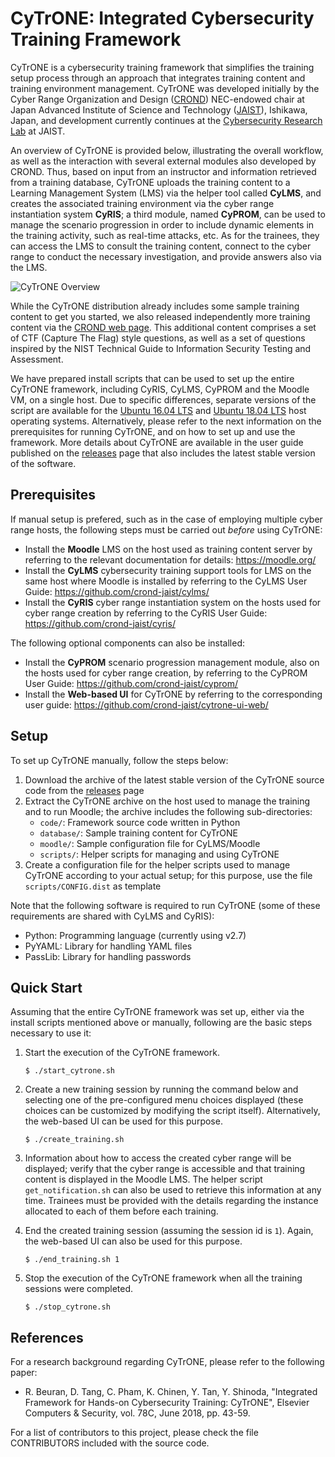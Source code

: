 
# CyTrONE: Integrated Cybersecurity Training Framework

CyTrONE is a cybersecurity training framework that simplifies the
training setup process through an approach that integrates training
content and training environment management. CyTrONE was developed 
initially by the Cyber Range Organization and Design 
([CROND](https://www.jaist.ac.jp/misc/crond/index-en.html)) 
NEC-endowed chair at Japan Advanced Institute of Science and 
Technology ([JAIST](https://www.jaist.ac.jp/english/)), Ishikawa, 
Japan, and development currently continues at the 
[Cybersecurity Research Lab](https://www.jaist.ac.jp/is/labs/beuran-lab/) 
at JAIST.

An overview of CyTrONE is provided below, illustrating the overall
workflow, as well as the interaction with several external modules
also developed by CROND. Thus, based on input from an instructor and
information retrieved from a training database, CyTrONE uploads the
training content to a Learning Management System (LMS) via the helper
tool called **CyLMS**, and creates the associated training environment
via the cyber range instantiation system **CyRIS**; a third module,
named **CyPROM**, can be used to manage the scenario progression in
order to include dynamic elements in the training activity, such as
real-time attacks, etc. As for the trainees, they can access the LMS
to consult the training content, connect to the cyber range to conduct
the necessary investigation, and provide answers also via the LMS.

![CyTrONE Overview](https://github.com/crond-jaist/cytrone/blob/master/cytrone_overview.png)

While the CyTrONE distribution already includes some sample training
content to get you started, we also released independently more
training content via the [CROND web
page](https://www.jaist.ac.jp/misc/crond/achievements-en.html). This
additional content comprises a set of CTF (Capture The Flag) style
questions, as well as a set of questions inspired by the NIST
Technical Guide to Information Security Testing and Assessment.

We have prepared install scripts that can be used to set up the entire
CyTrONE framework, including CyRIS, CyLMS, CyPROM and the Moodle VM,
on a single host. Due to specific differences, separate versions of
the script are available for the [Ubuntu 16.04
LTS](https://gist.github.com/crond-jaist/0f3af8bc31928fc3c03afdbf5c5d3696)
and [Ubuntu 18.04
LTS](https://gist.github.com/crond-jaist/592e5d3f92aaf4cf4e53b341a9d6d3cc)
host operating systems. Alternatively, please refer to the next
information on the prerequisites for running CyTrONE, and on how to
set up and use the framework. More details about CyTrONE are available
in the user guide published on the
[releases](https://github.com/crond-jaist/cytrone/releases) page that
also includes the latest stable version of the software.


## Prerequisites

If manual setup is prefered, such as in the case of employing multiple
cyber range hosts, the following steps must be carried out _before_
using CyTrONE:
* Install the **Moodle** LMS on the host used as training content
  server by referring to the relevant documentation for details:
  https://moodle.org/
* Install the **CyLMS** cybersecurity training support tools for LMS
  on the same host where Moodle is installed by referring to the CyLMS
  User Guide: https://github.com/crond-jaist/cylms/
* Install the **CyRIS** cyber range instantiation system on the hosts
  used for cyber range creation by referring to the CyRIS User Guide:
  https://github.com/crond-jaist/cyris/

The following optional components can also be installed:
* Install the **CyPROM** scenario progression management module, also
  on the hosts used for cyber range creation, by referring to the
  CyPROM User Guide: https://github.com/crond-jaist/cyprom/
* Install the **Web-based UI** for CyTrONE by referring to the
  corresponding user guide:
  https://github.com/crond-jaist/cytrone-ui-web/


## Setup

To set up CyTrONE manually, follow the steps below:
1. Download the archive of the latest stable version of the CyTrONE
source code from the
[releases](https://github.com/crond-jaist/cytrone/releases) page
2. Extract the CyTrONE archive on the host used to manage the training
and to run Moodle; the archive includes the following sub-directories:
   * `code/`: Framework source code written in Python
   * `database/`: Sample training content for CyTrONE
   * `moodle/`: Sample configuration file for CyLMS/Moodle
   * `scripts/`: Helper scripts for managing and using CyTrONE
3. Create a configuration file for the helper scripts used to manage
CyTrONE according to your actual setup; for this purpose, use the
file `scripts/CONFIG.dist` as template

Note that the following software is required to run CyTrONE (some of
these requirements are shared with CyLMS and CyRIS):
* Python: Programming language (currently using v2.7)
* PyYAML: Library for handling YAML files
* PassLib: Library for handling passwords


## Quick Start

Assuming that the entire CyTrONE framework was set up, either via the
install scripts mentioned above or manually, following are the basic
steps necessary to use it:

1. Start the execution of the CyTrONE framework.

   `$ ./start_cytrone.sh`

2. Create a new training session by running the command below and
selecting one of the pre-configured menu choices displayed (these
choices can be customized by modifying the script
itself). Alternatively, the web-based UI can be used for this purpose.

   `$ ./create_training.sh`

3. Information about how to access the created cyber range will be
displayed; verify that the cyber range is accessible and that training
content is displayed in the Moodle LMS. The helper script
`get_notification.sh` can also be used to retrieve this information at
any time. Trainees must be provided with the details regarding the
instance allocated to each of them before each training.

4. End the created training session (assuming the session id is
`1`). Again, the web-based UI can also be used for this purpose.

   `$ ./end_training.sh 1`

5. Stop the execution of the CyTrONE framework when all the training
sessions were completed.

   `$ ./stop_cytrone.sh`


## References

For a research background regarding CyTrONE, please refer to the
following paper:

* R. Beuran, D. Tang, C. Pham, K. Chinen, Y. Tan, Y. Shinoda,
  "Integrated Framework for Hands-on Cybersecurity Training: CyTrONE",
  Elsevier Computers & Security, vol. 78C, June 2018, pp. 43-59.

For a list of contributors to this project, please check the file
CONTRIBUTORS included with the source code.
